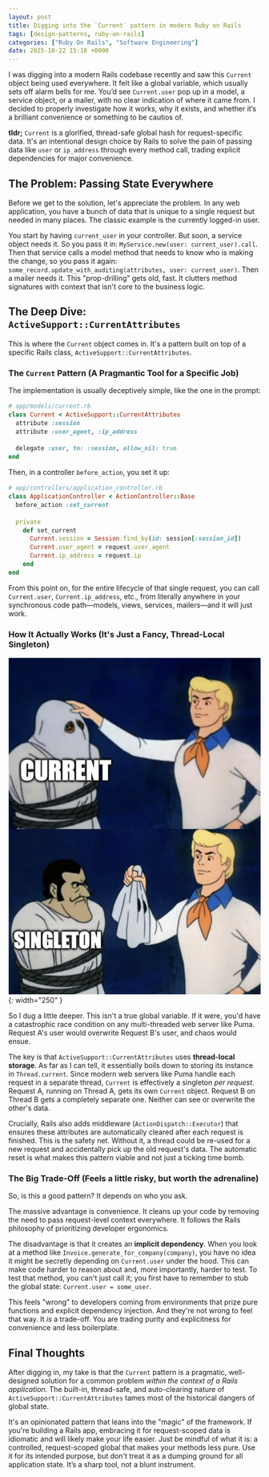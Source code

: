 ```yaml
---
layout: post
title: Digging into the `Current` pattern in modern Ruby on Rails
tags: [design-patterns, ruby-on-rails]
categories: ["Ruby On Rails", "Software Engineering"]
date: 2025-10-22 15:18 +0000
---
```


I was digging into a modern Rails codebase recently and saw this `Current` object being used everywhere. It felt like a global variable, which usually sets off alarm bells for me. You’d see `Current.user` pop up in a model, a service object, or a mailer, with no clear indication of where it came from. I decided to properly investigate how it works, why it exists, and whether it’s a brilliant convenience or something to be cautios of.

**tldr;** `Current` is a glorified, thread-safe global hash for request-specific data. It's an intentional design choice by Rails to solve the pain of passing data like `user` or `ip_address` through every method call, trading explicit dependencies for major convenience.

## The Problem: Passing State Everywhere

Before we get to the solution, let's appreciate the problem. In any web application, you have a bunch of data that is unique to a single request but needed in many places. The classic example is the currently logged-in user.

You start by having `current_user` in your controller. But soon, a service object needs it. So you pass it in: `MyService.new(user: current_user).call`. Then that service calls a model method that needs to know who is making the change, so you pass it again: `some_record.update_with_auditing(attributes, user: current_user)`. Then a mailer needs it. This "prop-drilling" gets old, fast. It clutters method signatures with context that isn't core to the business logic.

## The Deep Dive: `ActiveSupport::CurrentAttributes`

This is where the `Current` object comes in. It's a pattern built on top of a specific Rails class, `ActiveSupport::CurrentAttributes`.

### The `Current` Pattern (A Pragmantic Tool for a Specific Job)

The implementation is usually deceptively simple, like the one in the prompt:

```ruby
# app/models/current.rb
class Current < ActiveSupport::CurrentAttributes
  attribute :session
  attribute :user_agent, :ip_address

  delegate :user, to: :session, allow_nil: true
end
```

Then, in a controller `before_action`, you set it up:

```ruby
# app/controllers/application_controller.rb
class ApplicationController < ActionController::Base
  before_action :set_current

  private
    def set_current
      Current.session = Session.find_by(id: session[:session_id])
      Current.user_agent = request.user_agent
      Current.ip_address = request.ip
    end
end
```

From this point on, for the entire lifecycle of that single request, you can call `Current.user`, `Current.ip_address`, etc., from literally anywhere in your synchronous code path—models, views, services, mailers—and it will just work.

### How It Actually Works (It's Just a Fancy, Thread-Local Singleton)

![](../assets/img/2025-10-22-digging-into-the-current-pattern-in-modern-ruby-on-rails/meme1.png){: width="250" }

So I dug a little deeper. This isn't a true global variable. If it were, you'd have a catastrophic race condition on any multi-threaded web server like Puma. Request A's user would overwrite Request B's user, and chaos would ensue.

The key is that `ActiveSupport::CurrentAttributes` uses **thread-local storage**. As far as I can tell, it essentially boils down to storing its instance in `Thread.current`. Since modern web servers like Puma handle each request in a separate thread, `Current` is effectively a singleton *per request*. Request A, running on Thread A, gets its own `Current` object. Request B on Thread B gets a completely separate one. Neither can see or overwrite the other's data.

Crucially, Rails also adds middleware (`ActionDispatch::Executor`) that ensures these attributes are automatically cleared after each request is finished. This is the safety net. Without it, a thread could be re-used for a new request and accidentally pick up the old request's data. The automatic reset is what makes this pattern viable and not just a ticking time bomb.

### The Big Trade-Off (Feels a little risky, but worth the adrenaline)

So, is this a good pattern? It depends on who you ask.

The massive advantage is convenience. It cleans up your code by removing the need to pass request-level context everywhere. It follows the Rails philosophy of prioritizing developer ergonomics.

The disadvantage is that it creates an **implicit dependency**. When you look at a method like `Invoice.generate_for_company(company)`, you have no idea it might be secretly depending on `Current.user` under the hood. This can make code harder to reason about and, more importantly, harder to test. To test that method, you can't just call it; you first have to remember to stub the global state: `Current.user = some_user`.

This feels "wrong" to developers coming from environments that prize pure functions and explicit dependency injection. And they're not wrong to feel that way. It *is* a trade-off. You are trading purity and explicitness for convenience and less boilerplate.

## Final Thoughts

After digging in, my take is that the `Current` pattern is a pragmatic, well-designed solution for a common problem *within the context of a Rails application*. The built-in, thread-safe, and auto-clearing nature of `ActiveSupport::CurrentAttributes` tames most of the historical dangers of global state.

It's an opinionated pattern that leans into the "magic" of the framework. If you're building a Rails app, embracing it for request-scoped data is idiomatic and will likely make your life easier. Just be mindful of what it is: a controlled, request-scoped global that makes your methods less pure. Use it for its intended purpose, but don't treat it as a dumping ground for all application state. It’s a sharp tool, not a blunt instrument.